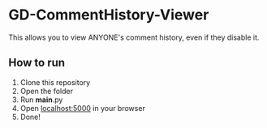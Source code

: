# GD-CommentHistory-Viewer
This allows you to view ANYONE's comment history, even if they disable it. 
## How to run
1. Clone this repository
2. Open the folder
3. Run __main__.py
4. Open [localhost:5000](http://localhost:5000) in your browser
5. Done!

